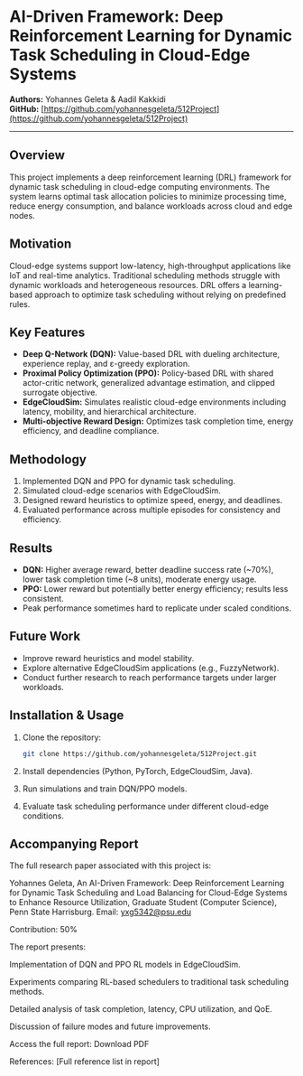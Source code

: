 # AI-Driven Framework: Deep Reinforcement Learning for Dynamic Task Scheduling in Cloud-Edge Systems

**Authors:** Yohannes Geleta & Aadil Kakkidi  
**GitHub:** [https://github.com/yohannesgeleta/512Project](https://github.com/yohannesgeleta/512Project)  

---

## Overview
This project implements a deep reinforcement learning (DRL) framework for dynamic task scheduling in cloud-edge computing environments. The system learns optimal task allocation policies to minimize processing time, reduce energy consumption, and balance workloads across cloud and edge nodes.

## Motivation
Cloud-edge systems support low-latency, high-throughput applications like IoT and real-time analytics. Traditional scheduling methods struggle with dynamic workloads and heterogeneous resources. DRL offers a learning-based approach to optimize task scheduling without relying on predefined rules.

## Key Features
- **Deep Q-Network (DQN):** Value-based DRL with dueling architecture, experience replay, and ε-greedy exploration.  
- **Proximal Policy Optimization (PPO):** Policy-based DRL with shared actor-critic network, generalized advantage estimation, and clipped surrogate objective.  
- **EdgeCloudSim:** Simulates realistic cloud-edge environments including latency, mobility, and hierarchical architecture.  
- **Multi-objective Reward Design:** Optimizes task completion time, energy efficiency, and deadline compliance.

## Methodology
1. Implemented DQN and PPO for dynamic task scheduling.  
2. Simulated cloud-edge scenarios with EdgeCloudSim.  
3. Designed reward heuristics to optimize speed, energy, and deadlines.  
4. Evaluated performance across multiple episodes for consistency and efficiency.

## Results
- **DQN:** Higher average reward, better deadline success rate (~70%), lower task completion time (~8 units), moderate energy usage.  
- **PPO:** Lower reward but potentially better energy efficiency; results less consistent.  
- Peak performance sometimes hard to replicate under scaled conditions.

## Future Work
- Improve reward heuristics and model stability.  
- Explore alternative EdgeCloudSim applications (e.g., FuzzyNetwork).  
- Conduct further research to reach performance targets under larger workloads.

## Installation & Usage
1. Clone the repository:
   ```bash
   git clone https://github.com/yohannesgeleta/512Project.git
2. Install dependencies (Python, PyTorch, EdgeCloudSim, Java).

3. Run simulations and train DQN/PPO models.

4. Evaluate task scheduling performance under different cloud-edge conditions.

## Accompanying Report

The full research paper associated with this project is:

Yohannes Geleta, An AI-Driven Framework: Deep Reinforcement Learning for Dynamic Task Scheduling and Load Balancing for Cloud-Edge Systems to Enhance Resource Utilization, Graduate Student (Computer Science), Penn State Harrisburg.
Email: yxg5342@psu.edu

Contribution: 50%

The report presents:

Implementation of DQN and PPO RL models in EdgeCloudSim.

Experiments comparing RL-based schedulers to traditional task scheduling methods.

Detailed analysis of task completion, latency, CPU utilization, and QoE.

Discussion of failure modes and future improvements.

Access the full report: Download PDF

References: [Full reference list in report]
